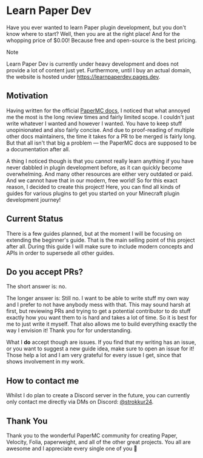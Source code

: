 # Learn Paper Dev
Have you ever wanted to learn Paper plugin development, but you don't know where to start? Well, then you are at the right place! And for the whopping price of $0.00!
Because free and open-source is the best pricing.

> [!NOTE]
> Learn Paper Dev is currently under heavy development and does not provide a lot of content just yet.
> Furthermore, until I buy an actual domain, the website is hosted under https://learnpaperdev.pages.dev.

## Motivation
Having written for the official [PaperMC docs](https://github.com/PaperMC/docs), I noticed that what annoyed me the most is the long review times and fairly limited scope. I couldn't just
write whatever I wanted and however I wanted. You have to keep stuff unopinionated and also fairly concise. And due to proof-reading of multiple other docs maintainers, the time
it takes for a PR to be merged is fairly long. But that all isn't that big a problem — the PaperMC docs are supposed to be a documentation after all.

A thing I noticed though is that you cannot really learn anything if you have never dabbled in plugin development before, as it can quickly become overwhelming. And many other resources
are either very outdated or paid. And we cannot have that in our modern, free world! So for this exact reason, I decided to create this project! Here, you can find all kinds of guides for
various plugins to get you started on your Minecraft plugin development journey!

## Current Status
There is a few guides planned, but at the moment I will be focusing on extending the beginner's guide. That is the main selling point of this project after all. During this guide I
will make sure to include modern concepts and APIs in order to supersede all other guides.

## Do you accept PRs?
The short answer is: no.

The longer answer is: Still no. I want to be able to write stuff my own way and I prefer to not have anybody mess with that. This may sound harsh at first, but reviewing PRs and trying to get
a potential contributor to do stuff exactly how you want them to is hard and takes a lot of time. So it is best for me to just write it myself. That also allows me to build everything
exactly the way I envision it! Thank you for for understanding.

What I **do** accept though are issues. If you find that my writing has an issue, or you want to suggest a new guide idea, make sure to open an issue for it! Those help a lot and I am very grateful
for every issue I get, since that shows involvement in my work.

## How to contact me
Whilst I do plan to create a Discord server in the future, you can currently only contact me directly via DMs on Discord: [@strokkur24](https://discord.com/users/813141164281692170).

## Thank You
Thank you to the wonderful PaperMC community for creating Paper, Velocity, Folia, paperweight, and all of the other great projects. You all are awesome and I appreciate every single one of you 💖
